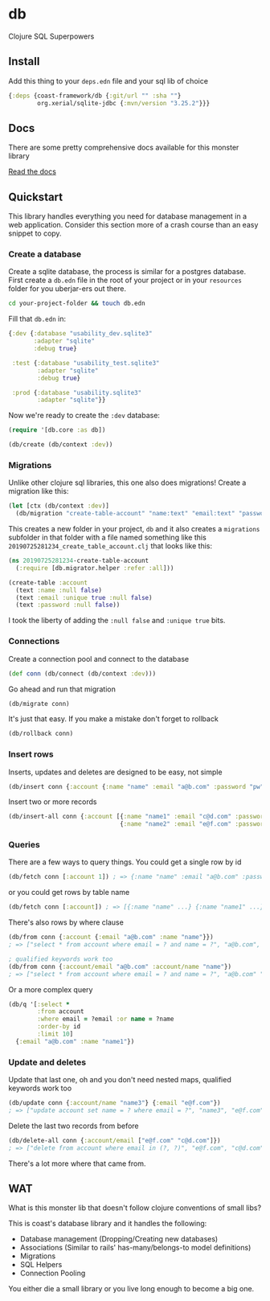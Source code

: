 # db
Clojure SQL Superpowers

## Install

Add this thing to your `deps.edn` file and your sql lib of choice

```clojure
{:deps {coast-framework/db {:git/url "" :sha ""}
        org.xerial/sqlite-jdbc {:mvn/version "3.25.2"}}}
```

## Docs

There are some pretty comprehensive docs available for this monster library

[Read the docs]()

## Quickstart

This library handles everything you need for database management in a web application.
Consider this section more of a crash course than an easy snippet to copy.

### Create a database

Create a sqlite database, the process is similar for a postgres database.
First create a `db.edn` file in the root of your project or in your `resources`
folder for you uberjar-ers out there.

```sh
cd your-project-folder && touch db.edn
```

Fill that `db.edn` in:

```clojure
{:dev {:database "usability_dev.sqlite3"
       :adapter "sqlite"
       :debug true}

 :test {:database "usability_test.sqlite3"
        :adapter "sqlite"
        :debug true}

 :prod {:database "usability.sqlite3"
        :adapter "sqlite"}}
```

Now we're ready to create the `:dev` database:

```clojure
(require '[db.core :as db])

(db/create (db/context :dev))
```

### Migrations

Unlike other clojure sql libraries, this one also does migrations!
Create a migration like this:

```clojure
(let [ctx (db/context :dev)]
  (db/migration "create-table-account" "name:text" "email:text" "password:text"))
```

This creates a new folder in your project, `db` and it also creates a `migrations` subfolder
in that folder with a file named something like this `20190725281234_create_table_account.clj` that looks like this:

```clojure
(ns 20190725281234-create-table-account
  (:require [db.migrator.helper :refer :all]))

(create-table :account
  (text :name :null false)
  (text :email :unique true :null false)
  (text :password :null false))
```

I took the liberty of adding the `:null false` and `:unique true` bits.

### Connections

Create a connection pool and connect to the database

```clojure
(def conn (db/connect (db/context :dev)))
```

Go ahead and run that migration

```clojure
(db/migrate conn)
```

It's just that easy. If you make a mistake don't forget to rollback

```clojure
(db/rollback conn)
```

### Insert rows

Inserts, updates and deletes are designed to be easy, not simple

```clojure
(db/insert conn {:account {:name "name" :email "a@b.com" :password "pw"}})
```

Insert two or more records

```clojure
(db/insert-all conn {:account [{:name "name1" :email "c@d.com" :password "pw"}
                               {:name "name2" :email "e@f.com" :password "pw"}]})
```

### Queries

There are a few ways to query things.
You could get a single row by id

```clojure
(db/fetch conn [:account 1]) ; => {:name "name" :email "a@b.com" :password "pw"}
```

or you could get rows by table name

```clojure
(db/fetch conn [:account]) ; => [{:name "name" ...} {:name "name1" ...} ...]
```

There's also rows by where clause

```clojure
(db/from conn {:account {:email "a@b.com" :name "name"}})
; => ["select * from account where email = ? and name = ?", "a@b.com", "name"]

; qualified keywords work too
(db/from conn {:account/email "a@b.com" :account/name "name"})
; => ["select * from account where email = ? and name = ?", "a@b.com" "name"]
```

Or a more complex query

```clojure
(db/q '[:select *
        :from account
        :where email = ?email :or name = ?name
        :order-by id
        :limit 10]
  {:email "a@b.com" :name "name1"})
```

### Update and deletes

Update that last one, oh and you don't need nested maps, qualified keywords work too

```clojure
(db/update conn {:account/name "name3"} {:email "e@f.com"})
; => ["update account set name = ? where email = ?", "name3", "e@f.com"]
```

Delete the last two records from before

```clojure
(db/delete-all conn {:account/email ["e@f.com" "c@d.com"]})
; => ["delete from account where email in (?, ?)", "e@f.com", "c@d.com"]
```

There's a lot more where that came from.

## WAT

What is this monster lib that doesn't follow clojure conventions of small libs?

This is coast's database library and it handles the following:

- Database management (Dropping/Creating new databases)
- Associations (Similar to rails' has-many/belongs-to model definitions)
- Migrations
- SQL Helpers
- Connection Pooling

You either die a small library or you live long enough to become a big one.
